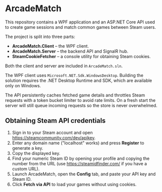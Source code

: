 # ArcadeMatch

This repository contains a WPF application and an ASP.NET Core API used to create game sessions and match common games between Steam users.

The project is split into three parts:

- **ArcadeMatch.Client** – the WPF client.
- **ArcadeMatch.Server** – the backend API and SignalR hub.
- **SteamCookieFetcher** – a console utility for obtaining Steam cookies.

Both the client and server are included in `ArcadeMatch.sln`.

The WPF client uses `Microsoft.NET.Sdk.WindowsDesktop`. Building the solution requires the .NET Desktop Runtime and SDK, which are available only on Windows.

The API persistently caches fetched game details and throttles Steam requests with a token bucket limiter to avoid rate limits. On a fresh start the server will still queue incoming requests so the store is never overwhelmed.

## Obtaining Steam API credentials
1. Sign in to your Steam account and open <https://steamcommunity.com/dev/apikey>.
2. Enter any domain name ("localhost" works) and press **Register** to generate a key.
3. Copy the displayed key.
4. Find your numeric Steam ID by opening your profile and copying the number from the URL (use <https://steamidfinder.com/> if you have a custom URL).
5. Launch ArcadeMatch, open the **Config** tab, and paste your API key and Steam ID.
6. Click **Fetch via API** to load your games without using cookies.
